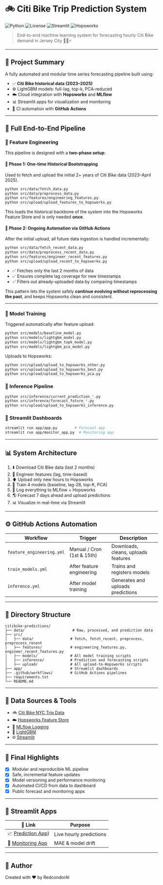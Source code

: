 # 🚲 Citi Bike Trip Prediction System

![Python](https://img.shields.io/badge/python-3.10-blue?logo=python)
![License](https://img.shields.io/github/LICENSE/RedcondorAI/citibike-predictions-repo)
![Streamlit](https://img.shields.io/badge/Streamlit-App-FF4B4B?logo=streamlit\&logoColor=white)
![Hopsworks](https://img.shields.io/badge/Feature%20Store-Hopsworks-20C997?logo=data\:image/svg+xml;base64,)

> End-to-end machine learning system for forecasting hourly Citi Bike demand in Jersey City 🚴‍♂️⚡

---

## 📜 Project Summary

A fully automated and modular time series forecasting pipeline built using:

* ✅ **Citi Bike historical data (2023–2025)**
* ⚙️ LightGBM models: full-lag, top-k, PCA-reduced
* ☁️ Cloud integration with **Hopsworks** and **MLflow**
* 📊 Streamlit apps for visualization and monitoring
* 🤖 CI automation with **GitHub Actions**

---

## 📅 Full End-to-End Pipeline

### 🔶 Feature Engineering

This pipeline is designed with a **two-phase setup**:

#### 🔹 Phase 1: One-time Historical Bootstrapping

Used to fetch and upload the initial 2+ years of Citi Bike data (2023–April 2025).

```bash
python src/data/fetch_data.py
python src/data/preprocess_data.py
python src/features/engineering_features.py
python src/upload/upload_features_to_hopsworks.py
```

This loads the historical backbone of the system into the Hopsworks Feature Store and is only needed **once**.

#### 🔸 Phase 2: Ongoing Automation via GitHub Actions

After the initial upload, all future data ingestion is handled incrementally:

```bash
python src/data/fetch_recent_data.py
python src/data/preprocess_recent_data.py
python src/features/engineer_recent_features.py
python src/upload/upload_recent_to_hopsworks.py
```

* ✅ Fetches only the last 2 months of data
* ✅ Ensures complete lag coverage for new timestamps
* ✅ Filters out already-uploaded data by comparing timestamps

This pattern lets the system safely **continue evolving without reprocessing the past**, and keeps Hopsworks clean and consistent.

---

### 🔵 Model Training

Triggered automatically after feature upload:

```bash
python src/models/baseline_model.py
python src/models/lightgbm_model.py
python src/models/lightgbm_topk_model.py
python src/models/lightgbm_pca_model.py
```

Uploads to Hopsworks:

```bash
python src/upload/upload_to_hopsworks_other.py
python src/upload/upload_to_hopsworks_best.py
python src/upload/upload_to_hopsworks_pca.py
```

### 🔸 Inference Pipeline

```bash
python src/inference/current_prediction_*.py
python src/inference/forecast_future_*.py
python src/upload/upload_to_hopsworks_inference.py
```

### 🔹 Streamlit Dashboards

```bash
streamlit run app/app.py        # Forecast app
streamlit run app/monitor_app.py  # Monitoring app
```

---

## 📊 System Architecture

1. ⬇️ Download Citi Bike data (last 2 months)
2. 💚 Engineer features (lag, time-based)
3. ⬆️ Upload only new hours to Hopsworks
4. 🤖 Train 4 models (baseline, lag-28, top-K, PCA)
5. 🔢 Log everything to MLflow + Hopsworks
6. 🌎 Forecast 7 days ahead and upload predictions
7. 📊 Visualize in real-time via Streamlit

---

## ⚙️ GitHub Actions Automation

| Workflow                  | Trigger                    | Description                         |
| ------------------------- | -------------------------- | ----------------------------------- |
| `feature_engineering.yml` | Manual / Cron (1st & 15th) | Downloads, cleans, uploads features |
| `train_models.yml`        | After feature engineering  | Trains and registers models         |
| `inference.yml`           | After model training       | Generates and uploads predictions   |

---

## 📁 Directory Structure

```
citibike-predictions/
├── data/                      # Raw, processed, and prediction data
├── src/
│   ├── data/                 # fetch, fetch_recent, preprocess, preprocess_recent
│   ├── features/             # engineering_features.py, engineer_recent_features.py
│   ├── models/               # All model training scripts
│   ├── inference/            # Prediction and forecasting scripts
│   ├── upload/               # All upload-to-Hopsworks scripts
├── app/                      # Streamlit dashboards
├── .github/workflows/        # GitHub Actions pipelines
├── requirements.txt
└── README.md
```

---

## 📃 Data Sources & Tools

* 🚲 [Citi Bike NYC Trip Data](https://citibikenyc.com/system-data)
* ☁️ [Hopsworks Feature Store](https://www.hopsworks.ai/)
* 🔬 [MLflow Logging](https://mlflow.org/)
* 💊 [LightGBM](https://lightgbm.readthedocs.io/)
* 🌐 [Streamlit](https://streamlit.io/)

---

## 🎯 Final Highlights

* [x] Modular and reproducible ML pipeline
* [x] Safe, incremental feature updates
* [x] Model versioning and performance monitoring
* [x] Automated CI/CD from data to dashboard
* [x] Public forecast and monitoring apps

---

## 🚀 Streamlit Apps

| 🔗 Link                                                   | Purpose                 |
| --------------------------------------------------------- | ----------------------- |
| 📈 [Prediction App](https://citibike-predictions-repo-6zyzt3rw6uiqk6eacxxyem.streamlit.app/))  | Live hourly predictions |
| 🧭 [Monitoring App](https://citibike-predictions-repo-vf7vmncg8qzw3meau7m3uk.streamlit.app/)   | MAE & model drift       |



---

## 💼 Author

Created with ❤️ by RedcondorAI
